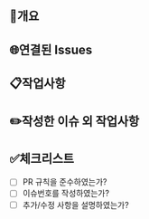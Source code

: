 🌟개요
---

🌐연결된 Issues
---

📋작업사항
---

✏️작성한 이슈 외 작업사항
---

✅체크리스트
---
- [ ] PR 규칙을 준수하였는가?
- [ ] 이슈번호를 작성하였는가?
- [ ] 추가/수정 사항을 설명하였는가?
